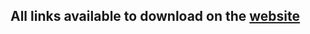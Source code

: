 ## All links available to download on the [website](https://kacperskyy.github.io/KiuoploShaderComparison/)

